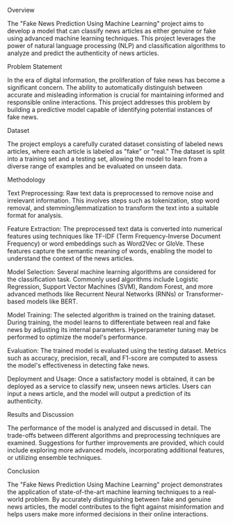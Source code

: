Overview

The "Fake News Prediction Using Machine Learning" project aims to develop a model that can classify news articles as either genuine or fake using advanced machine learning techniques. This project leverages the power of natural language processing (NLP) and classification algorithms to analyze and predict the authenticity of news articles.

Problem Statement

In the era of digital information, the proliferation of fake news has become a significant concern. The ability to automatically distinguish between accurate and misleading information is crucial for maintaining informed and responsible online interactions. This project addresses this problem by building a predictive model capable of identifying potential instances of fake news.

Dataset

The project employs a carefully curated dataset consisting of labeled news articles, where each article is labeled as "fake" or "real." The dataset is split into a training set and a testing set, allowing the model to learn from a diverse range of examples and be evaluated on unseen data.

Methodology

Text Preprocessing: Raw text data is preprocessed to remove noise and irrelevant information. This involves steps such as tokenization, stop word removal, and stemming/lemmatization to transform the text into a suitable format for analysis.

Feature Extraction: The preprocessed text data is converted into numerical features using techniques like TF-IDF (Term Frequency-Inverse Document Frequency) or word embeddings such as Word2Vec or GloVe. These features capture the semantic meaning of words, enabling the model to understand the context of the news articles.

Model Selection: Several machine learning algorithms are considered for the classification task. Commonly used algorithms include Logistic Regression, Support Vector Machines (SVM), Random Forest, and more advanced methods like Recurrent Neural Networks (RNNs) or Transformer-based models like BERT.

Model Training: The selected algorithm is trained on the training dataset. During training, the model learns to differentiate between real and fake news by adjusting its internal parameters. Hyperparameter tuning may be performed to optimize the model's performance.

Evaluation: The trained model is evaluated using the testing dataset. Metrics such as accuracy, precision, recall, and F1-score are computed to assess the model's effectiveness in detecting fake news.

Deployment and Usage: Once a satisfactory model is obtained, it can be deployed as a service to classify new, unseen news articles. Users can input a news article, and the model will output a prediction of its authenticity.

Results and Discussion

The performance of the model is analyzed and discussed in detail. The trade-offs between different algorithms and preprocessing techniques are examined. Suggestions for further improvements are provided, which could include exploring more advanced models, incorporating additional features, or utilizing ensemble techniques.

Conclusion

The "Fake News Prediction Using Machine Learning" project demonstrates the application of state-of-the-art machine learning techniques to a real-world problem. By accurately distinguishing between fake and genuine news articles, the model contributes to the fight against misinformation and helps users make more informed decisions in their online interactions.
